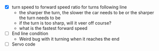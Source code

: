 - [x] turn speed to forward speed ratio for turns following line
    - the sharper the turn, the slower the car needs to be or the sharper the turn needs to be
    - if the turn is too sharp, will it veer off course?
    - what is the fastest forward speed
- [ ] End line condition
    - Weird bug with it turning when it reaches the end
- [ ] Servo code
